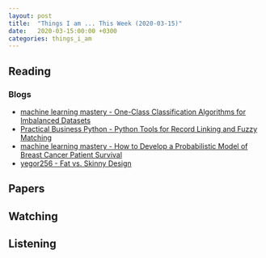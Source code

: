 ```yaml
---
layout: post
title:  "Things I am ... This Week (2020-03-15)"
date:   2020-03-15:00:00 +0300
categories: things_i_am
---
```


<!-- # Things I am ... This Week   -->

## Reading  

### Blogs

- [machine learning mastery - One-Class Classification Algorithms for Imbalanced Datasets][mlm1]
- [Practical Business Python - Python Tools for Record Linking and Fuzzy Matching][pbp1]
- [machine learning mastery - How to Develop a Probabilistic Model of Breast Cancer Patient Survival][mlm2]
- [yegor256 - Fat vs. Skinny Design][yegor1]

## Papers

## Watching  



## Listening  

[mlm1]:https://machinelearningmastery.com/one-class-classification-algorithms/
[pbp1]:https://pbpython.com/record-linking.html
[mlm2]:https://machinelearningmastery.com/how-to-develop-a-probabilistic-model-of-breast-cancer-patient-survival/
[yegor1]:https://www.yegor256.com/2020/02/19/fat-skinny-design.html

